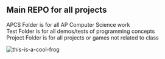 ## Main REPO for all projects

APCS Folder is for all AP Computer Science work  
Test Folder is for all demos/tests of programming concepts  
Project Folder is for all projects or games not related to class

![this-is-a-cool-frog](https://user-images.githubusercontent.com/94502545/151381862-ac03cac2-a210-48f5-aef6-1a143cf8eff5.jpg)
